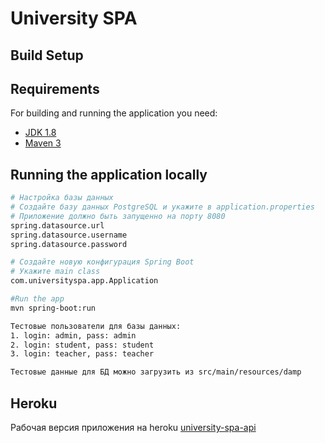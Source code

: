# University SPA

## Build Setup

## Requirements

For building and running the application you need:

- [JDK 1.8](http://www.oracle.com/technetwork/java/javase/downloads/jdk8-downloads-2133151.html)
- [Maven 3](https://maven.apache.org)

## Running the application locally
``` bash
# Настройка базы данных
# Создайте базу данных PostgreSQL и укажите в application.properties
# Приложение должно быть запущенно на порту 8080
spring.datasource.url
spring.datasource.username
spring.datasource.password

# Создайте новую конфигурация Spring Boot
# Укажите main class
com.universityspa.app.Application

#Run the app
mvn spring-boot:run

Тестовые пользователи для базы данных:
1. login: admin, pass: admin
2. login: student, pass: student
3. login: teacher, pass: teacher

Тестовые данные для БД можно загрузить из src/main/resources/damp
```

## Heroku
Рабочая версия приложения на heroku [university-spa-api](https://university-spa-api.herokuapp.com/)